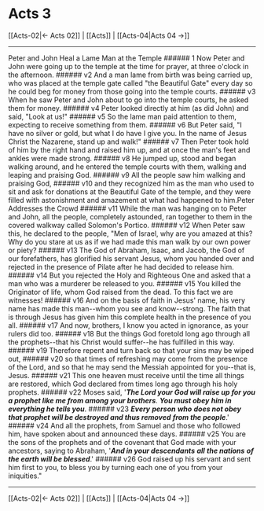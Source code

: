 # Acts 3

[[Acts-02|← Acts 02]] | [[Acts]] | [[Acts-04|Acts 04 →]]
***

Peter and John Heal a Lame Man at the Temple ###### 1 Now Peter and John were going up to the temple at the time for prayer, at three o'clock in the afternoon. ###### v2 And a man lame from birth was being carried up, who was placed at the temple gate called "the Beautiful Gate" every day so he could beg for money from those going into the temple courts. ###### v3 When he saw Peter and John about to go into the temple courts, he asked them for money. ###### v4 Peter looked directly at him (as did John) and said, "Look at us!" ###### v5 So the lame man paid attention to them, expecting to receive something from them. ###### v6 But Peter said, "I have no silver or gold, but what I do have I give you. In the name of Jesus Christ the Nazarene, stand up and walk!" ###### v7 Then Peter took hold of him by the right hand and raised him up, and at once the man's feet and ankles were made strong. ###### v8 He jumped up, stood and began walking around, and he entered the temple courts with them, walking and leaping and praising God. ###### v9 All the people saw him walking and praising God, ###### v10 and they recognized him as the man who used to sit and ask for donations at the Beautiful Gate of the temple, and they were filled with astonishment and amazement at what had happened to him.Peter Addresses the Crowd ###### v11 While the man was hanging on to Peter and John, all the people, completely astounded, ran together to them in the covered walkway called Solomon's Portico. ###### v12 When Peter saw this, he declared to the people, "Men of Israel, why are you amazed at this? Why do you stare at us as if we had made this man walk by our own power or piety? ###### v13 The God of Abraham, Isaac, and Jacob, the God of our forefathers, has glorified his servant Jesus, whom you handed over and rejected in the presence of Pilate after he had decided to release him. ###### v14 But you rejected the Holy and Righteous One and asked that a man who was a murderer be released to you. ###### v15 You killed the Originator of life, whom God raised from the dead. To this fact we are witnesses! ###### v16 And on the basis of faith in Jesus' name, his very name has made this man--whom you see and know--strong. The faith that is through Jesus has given him this complete health in the presence of you all. ###### v17 And now, brothers, I know you acted in ignorance, as your rulers did too. ###### v18 But the things God foretold long ago through all the prophets--that his Christ would suffer--he has fulfilled in this way. ###### v19 Therefore repent and turn back so that your sins may be wiped out, ###### v20 so that times of refreshing may come from the presence of the Lord, and so that he may send the Messiah appointed for you--that is, Jesus. ###### v21 This one heaven must receive until the time all things are restored, which God declared from times long ago through his holy prophets. ###### v22 Moses said, '_**The Lord your God will raise up for you a prophet like me from among your brothers**. **You must obey**_ **_him in everything he tells you_**. ###### v23 **_Every_** **_person_** **_who_** **_does not obey that prophet will be destroyed and thus removed_** **_from the people_**.' ###### v24 And all the prophets, from Samuel and those who followed him, have spoken about and announced these days. ###### v25 You are the sons of the prophets and of the covenant that God made with your ancestors, saying to Abraham, '**_And in your descendants_** **_all_** **_the nations_** **_of the earth will be blessed_**.' ###### v26 God raised up his servant and sent him first to you, to bless you by turning each one of you from your iniquities."

***
[[Acts-02|← Acts 02]] | [[Acts]] | [[Acts-04|Acts 04 →]]
